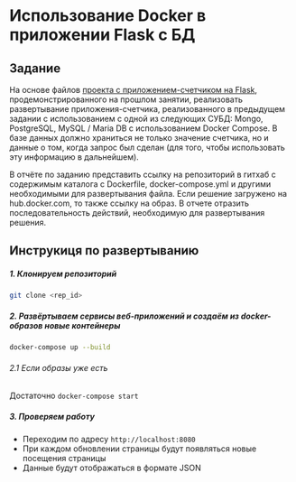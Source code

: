 # Использование Docker в приложении Flask с БД

## Задание

На основе файлов [проекта с приложением-счетчиком на Flask](https://gist.github.com/nzhukov/a2ba90e8d801e66d1319ee2bf962bc28), продемонстрированного на прошлом занятии, реализовать развертывание приложения-счетчика, реализованного в предыдущем задании с использованием с одной из следующих СУБД: Mongo, PostgreSQL, MySQL / Maria DB с использованием Docker Compose.
В базе данных должно храниться не только значение счетчика, но и данные о том, когда запрос был сделан (для того, чтобы использовать эту информацию в дальнейшем).

В отчёте по заданию представить ссылку на репозиторий в гитхаб с содержимым каталога c Dockerfile, docker-compose.yml и другими необходимыми для развертывания файла. Если решение загружено на hub.docker.com, то также ссылку на образ. В отчете отразить последовательность действий, необходимую для развертывания решения.

## Инструкиця по развертыванию

##### 1. Клонируем репозиторий

```bash
git clone <rep_id>
```

##### 2. Развёртываем сервисы веб-приложений и создаём из docker-образов новые контейнеры

```bash
docker-compose up --build
```

###### 2.1 Если образы уже есть

Достаточно `docker-compose start`

##### 3. Проверяем работу

- Переходим по адресу `http://localhost:8080`
- При каждом обновлении страницы будут появляться новые посещения страницы
- Данные будут отображаться в формате JSON
